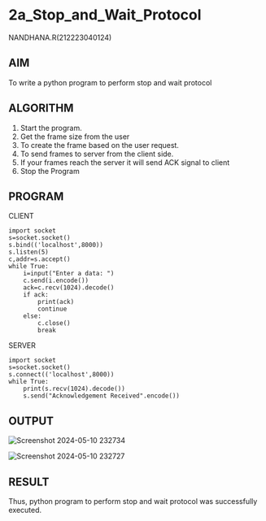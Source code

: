 # 2a_Stop_and_Wait_Protocol
NANDHANA.R(212223040124)
## AIM 
To write a python program to perform stop and wait protocol
## ALGORITHM
1. Start the program.
2. Get the frame size from the user
3. To create the frame based on the user request.
4. To send frames to server from the client side.
5. If your frames reach the server it will send ACK signal to client
6. Stop the Program
## PROGRAM
CLIENT
```
import socket
s=socket.socket()
s.bind(('localhost',8000))
s.listen(5)
c,addr=s.accept()
while True:
    i=input("Enter a data: ")
    c.send(i.encode())
    ack=c.recv(1024).decode()
    if ack:
        print(ack)
        continue
    else:
        c.close()
        break
```
SERVER
```
import socket
s=socket.socket()
s.connect(('localhost',8000))
while True:
    print(s.recv(1024).decode())
    s.send("Acknowledgement Received".encode())
```

## OUTPUT

![Screenshot 2024-05-10 232734](https://github.com/Nandy-nan/2a_Stop_and_Wait_Protocol/assets/153698914/69a298ea-d35d-43f4-9e60-52e0ee1b9a40)


![Screenshot 2024-05-10 232727](https://github.com/Nandy-nan/2a_Stop_and_Wait_Protocol/assets/153698914/bf33eb49-8a08-42cc-b992-fc72683e8580)



## RESULT
Thus, python program to perform stop and wait protocol was successfully executed.
